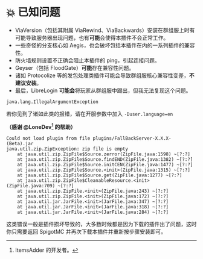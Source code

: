 # 💥 已知问题

* ViaVersion（包括其附属 ViaRewind、ViaBackwards）安装在群组服上时有可能导致服务器出现问题，也有**可能**会使得本插件不会正常工作。
* 一些奇怪的分支核心如 Aegis，也会破坏包括本插件在内的一系列插件的兼容性。
* 防火墙规则设置不正确会阻止本插件的 ping，引起连接问题。
* Geyser（包括 FloodGate）**可能**存在兼容性问题。
* 诸如 Protocolize 等的发包处理类插件可能会导致群组服核心兼容性变差，**不建议安装**。
* 最后，LibreLogin **可能会**将玩家从群组服中踢出，但我无法复现这个问题。

``` Log
java.lang.IllegalArgumentException
```
若你见到了诸如此类的报错，请在开服参数中加入 `-Duser.language=en`

**（感谢 @LoneDev[^1] 的帮助）**

``` Log
Could not load plugin from file plugins/FallBackServer-X.X.X-(Beta).jar
java.util.zip.ZipException: zip file is empty
	at java.util.zip.ZipFile$Source.zerror(ZipFile.java:1598) ~[?:?]
	at java.util.zip.ZipFile$Source.findEND(ZipFile.java:1382) ~[?:?]
	at java.util.zip.ZipFile$Source.initCEN(ZipFile.java:1477) ~[?:?]
	at java.util.zip.ZipFile$Source.<init>(ZipFile.java:1315) ~[?:?]
	at java.util.zip.ZipFile$Source.get(ZipFile.java:1277) ~[?:?]
	at java.util.zip.ZipFile$CleanableResource.<init>(ZipFile.java:709) ~[?:?]
	at java.util.zip.ZipFile.<init>(ZipFile.java:243) ~[?:?]
	at java.util.zip.ZipFile.<init>(ZipFile.java:172) ~[?:?]
	at java.util.jar.JarFile.<init>(JarFile.java:347) ~[?:?]
	at java.util.jar.JarFile.<init>(JarFile.java:318) ~[?:?]
	at java.util.jar.JarFile.<init>(JarFile.java:284) ~[?:?]
```
这类错误一般是插件损坏导致的，大多数时候都是因为下载的插件出了问题，这时你只需要返回 SpigotMC 并再次下载本插件并重新按步骤安装即可。

[^1]: ItemsAdder 的开发者。